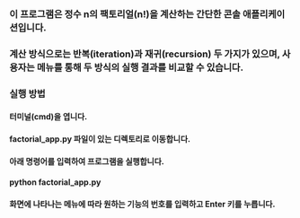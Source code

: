 ### 이 프로그램은 정수 n의 팩토리얼(n!)을 계산하는 간단한 콘솔 애플리케이션입니다.
### 계산 방식으로는 반복(iteration)과 재귀(recursion) 두 가지가 있으며, 사용자는 메뉴를 통해 두 방식의 실행 결과를 비교할 수 있습니다.
### 실행 방법
#### 터미널(cmd)을 엽니다.
#### factorial_app.py 파일이 있는 디렉토리로 이동합니다.
#### 아래 명령어를 입력하여 프로그램을 실행합니다.
#### python factorial_app.py
#### 화면에 나타나는 메뉴에 따라 원하는 기능의 번호를 입력하고 Enter 키를 누릅니다.
